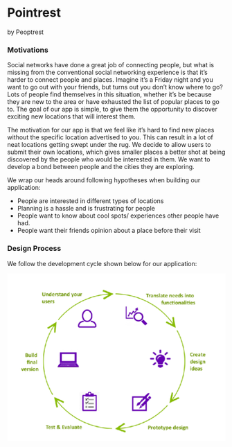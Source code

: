 # Pointrest

by Peoptrest

### Motivations

Social networks have done a great job of connecting people, but what is missing from the conventional social networking experience is that it’s harder to connect people and places. Imagine it’s a Friday night and you want to go out with your friends, but turns out you don’t know where to go? Lots of people find themselves in this situation, whether it’s be because they are new to the area or have exhausted the list of popular places to go to. The goal of our app is simple, to give them the opportunity to discover exciting new locations that will interest them.

The motivation for our app is that we feel like it’s hard to find new places without the specific location advertised to you. This can result in a lot of neat locations getting swept under the rug. We decide to allow users to submit their own locations, which gives smaller places a better shot at being discovered by the people who would be interested in them. We want to develop a bond between people and the cities they are exploring.

We wrap our heads around following hypotheses when building our application:
* People are interested in different types of locations
* Planning is a hassle and is frustrating for people
* People want to know about cool spots/ experiences other people have had.
* People want their friends opinion about a place before their visit

### Design Process

We follow the development cycle shown below for our application:

![Development Cycle](https://raw.githubusercontent.com/r8pan/pointrest/master/images/dc.png)
